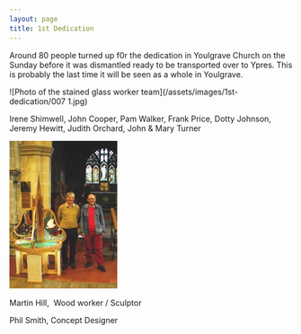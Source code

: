 ```yaml
---
layout: page
title: 1st Dedication
---
```


Around 80 people turned up f0r the dedication in Youlgrave Church on the Sunday before it was dismantled ready to be transported over to Ypres. This is probably the last time it will be seen as a whole in Youlgrave.

![Photo of the stained glass worker team](/assets/images/1st-dedication/007 1.jpg)

Irene Shimwell, John Cooper, Pam Walker, Frank Price, Dotty Johnson, Jeremy Hewitt, Judith Orchard, John & Mary Turner

![](/assets/images/1st-dedication/004-filtered.jpg)

Martin Hill,  Wood worker / Sculptor

Phil Smith, Concept Designer